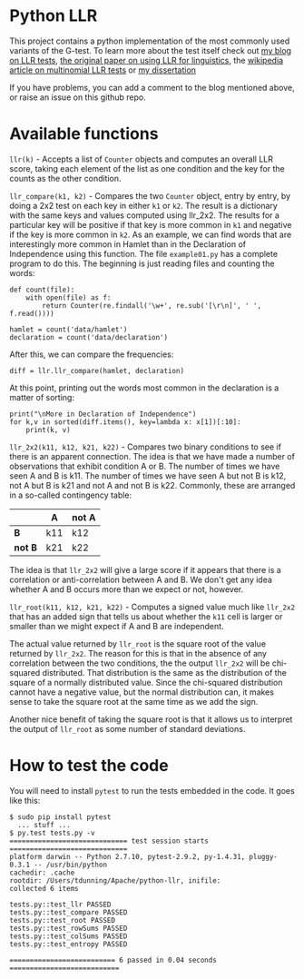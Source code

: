 # Python LLR

This project contains a python implementation of the most
commonly used variants of the G-test. To learn more about the test
itself check out
[my blog on LLR tests](http://tdunning.blogspot.com/2008/03/surprise-and-coincidence.html),
[the original paper on using LLR for linguistics](http://aclweb.org/anthology/J93-1003),
the
[wikipedia article on multinomial LLR tests](https://en.wikipedia.org/wiki/G-test)
or [my dissertation](http://arxiv.org/abs/1207.1847)

If you have problems, you can add a comment to the blog mentioned
above, or raise an issue on this github repo.

# Available functions

`llr(k)` - Accepts a list of `Counter` objects and computes an overall
LLR score, taking each element of the list as one condition and the
key for the counts as the other condition.

`llr_compare(k1, k2)` - Compares the two `Counter` object, entry by
entry, by doing a 2x2 test on each key in either `k1` or `k2`. The
result is a dictionary with the same keys and values computed using
llr_2x2. The results for a particular key will be positive if that key
is more common in `k1` and negative if the key is more common in
`k2`. As an example, we can find words that are interestingly more
common in Hamlet than in the Declaration of Independence using this
function. The file `example01.py` has a complete program to do
this. The beginning is just reading files and counting the words:

    def count(file):
        with open(file) as f:
            return Counter(re.findall('\w+', re.sub('[\r\n]', ' ', f.read())))
    
    hamlet = count('data/hamlet')
    declaration = count('data/declaration') 
    
After this, we can compare the frequencies:

    diff = llr.llr_compare(hamlet, declaration)

At this point, printing out the words most common in the declaration
is a matter of sorting:

    print("\nMore in Declaration of Independence")
    for k,v in sorted(diff.items(), key=lambda x: x[1])[:10]:
        print(k, v)
    

`llr_2x2(k11, k12, k21, k22)` - Compares two binary conditions to see
if there is an apparent connection. The idea is that we have made a
number of observations that exhibit condition A or B. The number of
times we have seen A and B is k11. The number of times we have seen A
but not B is k12, not A but B is k21 and not A and not B is
k22. Commonly, these are arranged in a so-called contingency table:

|               | A    | not A |
| ------------- | ---- | ----- | 
| **B**         | k11  | k12   |
| **not** **B** | k21  | k22   |

The idea is that `llr_2x2` will give a large score if it appears that
there is a correlation or anti-correlation between A and B. We don't
get any idea whether A and B occurs more than we expect or not, however.

`llr_root(k11, k12, k21, k22)` - Computes a signed value much like
`llr_2x2` that has an added sign that tells us about whether the `k11`
cell is larger or smaller than we might expect if A and B are
independent.

The actual value returned by `llr_root` is the square root of the
value returned by `llr_2x2`. The reason for this is that in the
absence of any correlation between the two conditions, the
the output `llr_2x2` will be chi-squared distributed. That
distribution is the same as the distribution of the square of a
normally distributed value. Since the chi-squared distribution cannot
have a negative value, but the normal distribution can, it makes sense
to take the square root at the same time as we add the sign.

Another nice benefit of taking the square root is that it allows us to
interpret the output of `llr_root` as some number of standard deviations.

# How to test the code

You will need to install `pytest` to run the tests embedded in the
code. It goes like this:

    $ sudo pip install pytest
      ... stuff ...
    $ py.test tests.py -v
    ============================= test session starts =============================
    platform darwin -- Python 2.7.10, pytest-2.9.2, py-1.4.31, pluggy-0.3.1 -- /usr/bin/python
    cachedir: .cache
    rootdir: /Users/tdunning/Apache/python-llr, inifile: 
    collected 6 items 
    
    tests.py::test_llr PASSED
    tests.py::test_compare PASSED
    tests.py::test_root PASSED
    tests.py::test_rowSums PASSED
    tests.py::test_colSums PASSED
    tests.py::test_entropy PASSED
    
    ========================== 6 passed in 0.04 seconds ===========================
